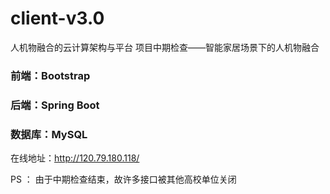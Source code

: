 # client-v3.0
人机物融合的云计算架构与平台 项目中期检查——智能家居场景下的人机物融合

### 前端：Bootstrap
### 后端：Spring Boot
### 数据库：MySQL

在线地址：http://120.79.180.118/

PS ： 由于中期检查结束，故许多接口被其他高校单位关闭
